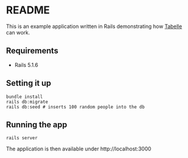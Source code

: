 # README

This is an example application written in Rails demonstrating how [Tabelle](https://github.com/innoq/tabelle) can work.

## Requirements

* Rails 5.1.6

## Setting it up

    bundle install
    rails db:migrate
    rails db:seed # inserts 100 random people into the db

## Running the app

    rails server

The application is then available under http://localhost:3000